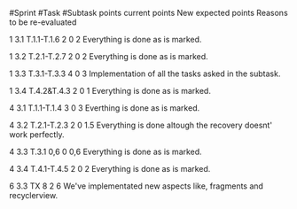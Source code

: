 #Sprint     #Task     #Subtask          points     current points       New expected points       Reasons to be re-evaluated
     
1           3.1       T.1.1-T.1.6       2          0                    2                         Everything is done as is marked.

1           3.2       T.2.1-T.2.7       2          0                    2                         Everything is done as is marked.

1           3.3       T.3.1-T.3.3       4          0                    3                         Implementation of all the tasks asked in the subtask.

1           3.4       T.4.2&T.4.3       2          0                    1                         Everything is done as is marked.

4           3.1       T.1.1-T.1.4       3          0                    3                         Everthing is done as is marked.

4           3.2       T.2.1-T.2.3       2          0                    1.5                       Everything is done altough the recovery doesnt' work perfectly.

4           3.3       T.3.1             0,6        0                    0,6                       Everything is done as is marked.

4           3.4       T.4.1-T.4.5       2          0                    2                         Everything is done as is marked.

6           3.3       TX                8          2                    6                         We've implementated new aspects like, fragments and recyclerview.      
